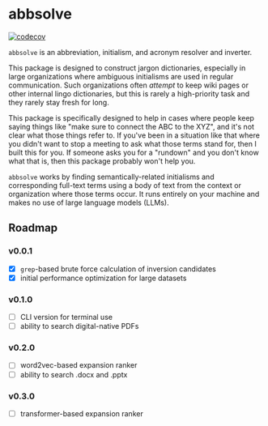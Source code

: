 # abbsolve

[![codecov](https://codecov.io/gh/anthonylabarga/abbsolve/graph/badge.svg?token=2O2COINS7F)](https://codecov.io/gh/anthonylabarga/abbsolve)

`abbsolve` is an abbreviation, initialism, and acronym resolver and
inverter.

This package is designed to construct jargon dictionaries, especially
in large organizations where ambiguous initialisms are used in regular
communication. Such organizations often *attempt* to keep wiki pages
or other internal lingo dictionaries, but this is rarely a
high-priority task and they rarely stay fresh for long.

This package is specifically designed to help in cases where people
keep saying things like "make sure to connect the ABC to the XYZ", and
it's not clear what those things refer to. If you've been in a
situation like that where you didn't want to stop a meeting to ask
what those terms stand for, then I built this for you. If someone asks
you for a "rundown" and you don't know what that is, then this package
probably won't help you.

`abbsolve` works by finding semantically-related initialisms and
corresponding full-text terms using a body of text from the context or
organization where those terms occur. It runs entirely on your machine
and makes no use of large language models (LLMs).

## Roadmap

### v0.0.1

- [X] `grep`-based brute force calculation of inversion candidates
- [X] initial performance optimization for large datasets

### v0.1.0

- [ ] CLI version for terminal use
- [ ] ability to search digital-native PDFs

### v0.2.0

- [ ] word2vec-based expansion ranker
- [ ] ability to search .docx and .pptx

### v0.3.0

- [ ] transformer-based expansion ranker